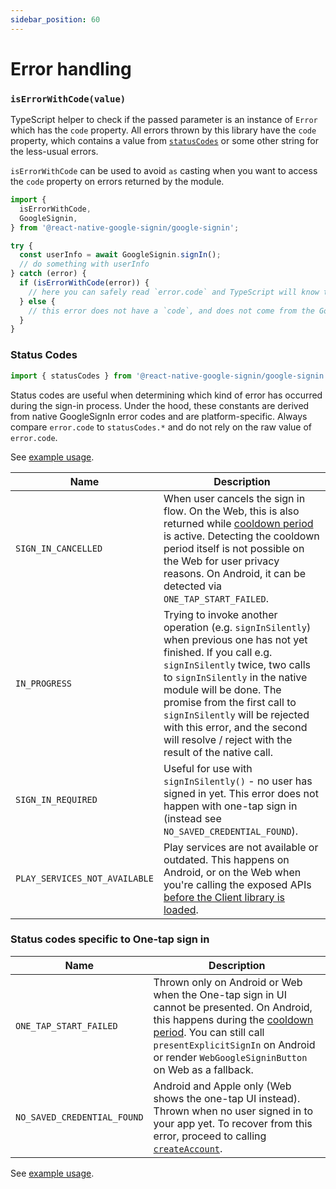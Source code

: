 ```yaml
---
sidebar_position: 60
---
```


# Error handling

### `isErrorWithCode(value)`

TypeScript helper to check if the passed parameter is an instance of `Error` which has the `code` property. All errors thrown by this library have the `code` property, which contains a value from [`statusCodes`](#status-codes) or some other string for the less-usual errors.

`isErrorWithCode` can be used to avoid `as` casting when you want to access the `code` property on errors returned by the module.

```ts
import {
  isErrorWithCode,
  GoogleSignin,
} from '@react-native-google-signin/google-signin';

try {
  const userInfo = await GoogleSignin.signIn();
  // do something with userInfo
} catch (error) {
  if (isErrorWithCode(error)) {
    // here you can safely read `error.code` and TypeScript will know that it has a value
  } else {
    // this error does not have a `code`, and does not come from the Google Sign in module
  }
}
```

### Status Codes

```ts
import { statusCodes } from '@react-native-google-signin/google-signin';
```

Status codes are useful when determining which kind of error has occurred during the sign-in process. Under the hood, these constants are derived from native GoogleSignIn error codes and are platform-specific. Always compare `error.code` to `statusCodes.*` and do not rely on the raw value of `error.code`.

See [example usage](original#signin).

| Name                          | Description                                                                                                                                                                                                                                                                                                                                                                 |
| ----------------------------- |-----------------------------------------------------------------------------------------------------------------------------------------------------------------------------------------------------------------------------------------------------------------------------------------------------------------------------------------------------------------------------|
| `SIGN_IN_CANCELLED`           | When user cancels the sign in flow. On the Web, this is also returned while [cooldown period](https://developers.google.com/identity/gsi/web/guides/features#exponential_cooldown) is active. Detecting the cooldown period itself is not possible on the Web for user privacy reasons. On Android, it can be detected via `ONE_TAP_START_FAILED`.                          |
| `IN_PROGRESS`                 | Trying to invoke another operation (e.g. `signInSilently`) when previous one has not yet finished. If you call e.g. `signInSilently` twice, two calls to `signInSilently` in the native module will be done. The promise from the first call to `signInSilently` will be rejected with this error, and the second will resolve / reject with the result of the native call. |
| `SIGN_IN_REQUIRED`            | Useful for use with `signInSilently()` - no user has signed in yet. This error does not happen with one-tap sign in (instead see `NO_SAVED_CREDENTIAL_FOUND`).                                                                                                                                                                                                              |
| `PLAY_SERVICES_NOT_AVAILABLE` | Play services are not available or outdated. This happens on Android, or on the Web when you're calling the exposed APIs [before the Client library is loaded](setting-up/web).                                                                                                                                                                                             |

### Status codes specific to One-tap sign in

| Name                        | Description                                                                                                                                                                                                                                                                                                                              |
| --------------------------- | ---------------------------------------------------------------------------------------------------------------------------------------------------------------------------------------------------------------------------------------------------------------------------------------------------------------------------------------- |
| `ONE_TAP_START_FAILED`      | Thrown only on Android or Web when the One-tap sign in UI cannot be presented. On Android, this happens during the [cooldown period](https://developers.google.com/identity/gsi/web/guides/features#exponential_cooldown). You can still call `presentExplicitSignIn` on Android or render `WebGoogleSigninButton` on Web as a fallback. |
| `NO_SAVED_CREDENTIAL_FOUND` | Android and Apple only (Web shows the one-tap UI instead). Thrown when no user signed in to your app yet. To recover from this error, proceed to calling [`createAccount`](one-tap#createaccount).                                                                                                                                       |

See [example usage](one-tap#signin).
